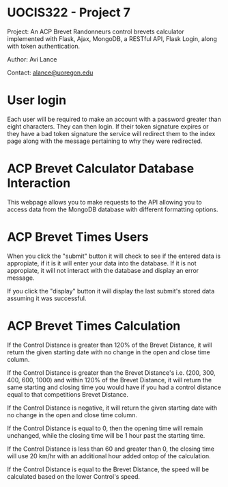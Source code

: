 # UOCIS322 - Project 7 #

Project: An ACP Brevet Randonneurs control brevets calculator implemented with Flask, Ajax, MongoDB, a RESTful API, Flask Login, along with token authentication.

Author: Avi Lance

Contact: alance@uoregon.edu

# User login #

Each user will be required to make an account with a password greater than eight characters. They can then login. If their token signature expires  or they have a bad token signature the service will redirect them to the index page along with the message pertaining to why they were redirected.

# ACP Brevet Calculator Database Interaction #

This webpage allows you to make requests to the API allowing you to access data from the MongoDB database with different formatting options.

# ACP Brevet Times Users #

When you click the "submit" button it will check to see if the entered data is appropiate, if it is it will enter your data into the database. If it is not appropiate, it will not interact with the database and display an error message.

If you click the "display" button it will display the last submit's stored data assuming it was successful.

# ACP Brevet Times Calculation #

If the Control Distance is greater than 120% of the Brevet Distance, it will return the given starting date with no change in the open and close time column.

If the Control Distance is greater than the Brevet Distance's i.e. (200, 300, 400, 600, 1000) and within 120% of the Brevet Distance, it will return the same starting and closing time you would have if you had a control distance equal to that competitions Brevet Distance.

If the Control Distance is negative, it will return the given starting date with no change in the open and close time column.

If the Control Distance is equal to 0, then the opening time will remain unchanged, while the closing time will be 1 hour past the starting time.

If the Control Distance is less than 60 and greater than 0, the closing time will use 20 km/hr with an additional hour added ontop of the calculation. 

If the Control Distance is equal to the Brevet Distance, the speed will be calculated based on the lower Control's speed.
